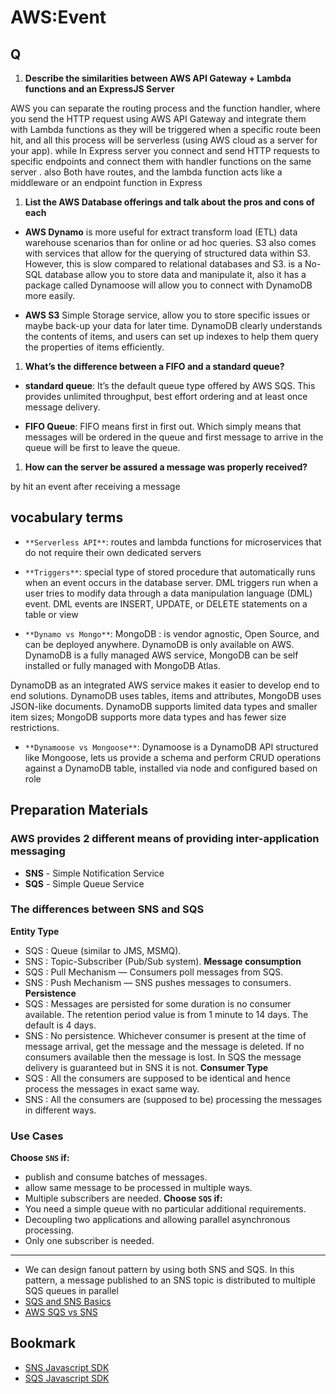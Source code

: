 # AWS:Event

## Q
1. **Describe the similarities between AWS API Gateway + Lambda functions and an ExpressJS Server**

 AWS you can separate the routing process and the function handler, where you send the HTTP request using AWS API Gateway and integrate them with Lambda functions as they will be triggered when a specific route been hit, and all this process will be serverless (using AWS cloud as a server for your app). while In Express server you connect and send HTTP requests to specific endpoints and connect them with handler functions on the same server .
also Both have routes, and the lambda function acts like a middleware or an endpoint function in Express
1. **List the AWS Database offerings and talk about the pros and cons of each**

* **AWS Dynamo** is more useful for extract transform load (ETL) data warehouse scenarios than for online or ad hoc queries. S3 also comes with services that allow for the querying of structured data within S3. However, this is slow compared to relational databases and S3. is a No-SQL database allow you to store data and manipulate it, also it has a package called Dynamoose will allow you to connect with DynamoDB more easily.

* **AWS S3**  Simple Storage service, allow you to store specific issues or maybe back-up your data for later time. DynamoDB clearly understands the contents of items, and users can set up indexes to help them query the properties of items efficiently.

1. **What’s the difference between a FIFO and a standard queue?**
* **standard queue**: It’s the default queue type offered by AWS SQS. This provides unlimited throughput, best effort ordering and at least once message delivery.

* **FIFO Queue**: FIFO means first in first out. Which simply means that messages will be ordered in the queue and first message to arrive in the queue will be first to leave the queue.

1. **How can the server be assured a message was properly received?**

by hit an event after receiving a message



## vocabulary terms
* `**Serverless API**`: routes and lambda functions for microservices that do not require their own dedicated servers
* `**Triggers**`: special type of stored procedure that automatically runs when an event occurs in the database server. DML triggers run when a user tries to modify data through a data manipulation language (DML) event. DML events are INSERT, UPDATE, or DELETE statements on a table or view


* `**Dynamo vs Mongo**`:
MongoDB : is vendor agnostic, Open Source, and can be deployed anywhere. DynamoDB is only available on AWS. DynamoDB is a fully managed AWS service, MongoDB can be self installed or fully managed with MongoDB Atlas.

 DynamoDB as an integrated AWS service makes it easier to develop end to end solutions. DynamoDB uses tables, items and attributes, MongoDB uses JSON-like documents. DynamoDB supports limited data types and smaller item sizes; MongoDB supports more data types and has fewer size restrictions.
* `**Dynamoose vs Mongoose**`:
Dynamoose is a DynamoDB API structured like Mongoose, lets us provide a schema and perform CRUD operations against a DynamoDB table, installed via node and configured based on role




## Preparation Materials

### AWS provides 2 different means of providing inter-application messaging

* **SNS** - Simple Notification Service
* **SQS** - Simple Queue Service

### The differences between SNS and SQS
**Entity Type**
* SQS : Queue (similar to JMS, MSMQ).
* SNS : Topic-Subscriber (Pub/Sub system).
**Message consumption**
* SQS : Pull Mechanism — Consumers poll messages from SQS.
* SNS : Push Mechanism — SNS pushes messages to consumers.
**Persistence**
* SQS : Messages are persisted for some duration is no consumer available. The retention period value is from 1 minute to 14 days. The default is 4 days.
* SNS : No persistence. Whichever consumer is present at the time of message arrival, get the message and the message is deleted. If no consumers available then the message is lost.
In SQS the message delivery is guaranteed but in SNS it is not.
**Consumer Type**
* SQS : All the consumers are supposed to be identical and hence process the messages in exact same way.
* SNS : All the consumers are (supposed to be) processing the messages in different ways.

### Use Cases
**Choose `SNS` if:**
* publish and consume batches of messages.
* allow same message to be processed in multiple ways.
* Multiple subscribers are needed.
**Choose `SQS` if:**
* You need a simple queue with no particular additional requirements.
* Decoupling two applications and allowing parallel asynchronous processing.
* Only one subscriber is needed.
---
* We can design fanout pattern by using both SNS and SQS. In this pattern, a message published to an SNS topic is distributed to multiple SQS queues in parallel
* [SQS and SNS Basics](https://www.youtube.com/watch?v=UesxWuZMZqI)
* [AWS SQS vs SNS](https://medium.com/awesome-cloud/aws-difference-between-sqs-and-sns-61a397bf76c5)


## Bookmark
* [SNS Javascript SDK](https://docs.aws.amazon.com/AWSJavaScriptSDK/latest/AWS/SNS.html)
* [SQS Javascript SDK](https://docs.aws.amazon.com/AWSJavaScriptSDK/latest/AWS/SQS.html)





